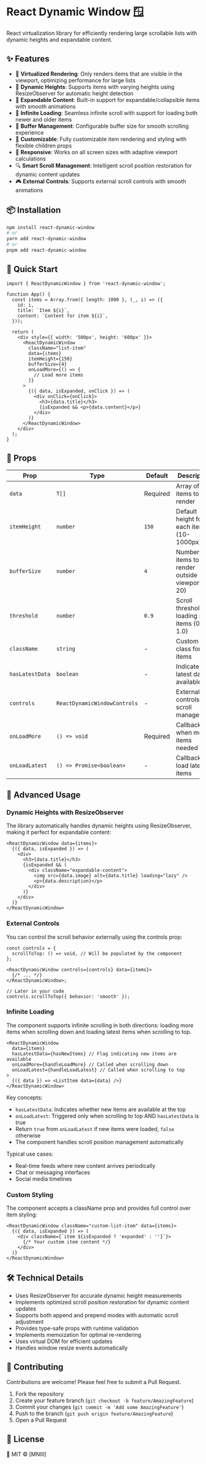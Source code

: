 # React Dynamic Window 🪟

React virtualization library for efficiently rendering large scrollable lists with dynamic heights and expandable content.

## ✨ Features

- 🚀 **Virtualized Rendering**: Only renders items that are visible in the viewport, optimizing performance for large lists
- 📏 **Dynamic Heights**: Supports items with varying heights using ResizeObserver for automatic height detection
- 🔄 **Expandable Content**: Built-in support for expandable/collapsible items with smooth animations
- 🔄 **Infinite Loading**: Seamless infinite scroll with support for loading both newer and older items
- 🎯 **Buffer Management**: Configurable buffer size for smooth scrolling experience
- 🎨 **Customizable**: Fully customizable item rendering and styling with flexible children props
- 📱 **Responsive**: Works on all screen sizes with adaptive viewport calculations
- 🔍 **Smart Scroll Management**: Intelligent scroll position restoration for dynamic content updates
- 🎮 **External Controls**: Supports external scroll controls with smooth animations

## 📦 Installation

```bash
npm install react-dynamic-window
# or
yarn add react-dynamic-window
# or
pnpm add react-dynamic-window
```

## 🚀 Quick Start

```tsx
import { ReactDynamicWindow } from 'react-dynamic-window';

function App() {
  const items = Array.from({ length: 1000 }, (_, i) => ({
    id: i,
    title: `Item ${i}`,
    content: `Content for item ${i}`,
  }));

  return (
    <div style={{ width: '500px', height: '600px' }}>
      <ReactDynamicWindow
        className="list-item"
        data={items}
        itemHeight={150}
        bufferSize={4}
        onLoadMore={() => {
          // Load more items
        }}
      >
        {({ data, isExpanded, onClick }) => (
          <div onClick={onClick}>
            <h3>{data.title}</h3>
            {isExpanded && <p>{data.content}</p>}
          </div>
        )}
      </ReactDynamicWindow>
    </div>
  );
}
```

## 🔧 Props

| Prop            | Type                         | Default  | Description                                       |
| --------------- | ---------------------------- | -------- | ------------------------------------------------- |
| `data`          | `T[]`                        | Required | Array of items to render                          |
| `itemHeight`    | `number`                     | `150`    | Default height for each item (10-1000px)          |
| `bufferSize`    | `number`                     | `4`      | Number of items to render outside viewport (1-20) |
| `threshold`     | `number`                     | `0.9`    | Scroll threshold for loading more items (0.1-1.0) |
| `className`     | `string`                     | -        | Custom CSS class for list items                   |
| `hasLatestData` | `boolean`                    | -        | Indicates if latest data is available             |
| `controls`      | `ReactDynamicWindowControls` | -        | External controls for scroll management           |
| `onLoadMore`    | `() => void`                 | Required | Callback when more items needed                   |
| `onLoadLatest`  | `() => Promise<boolean>`     | -        | Callback to load latest items                     |

## 🔄 Advanced Usage

### Dynamic Heights with ResizeObserver

The library automatically handles dynamic heights using ResizeObserver, making it perfect for expandable content:

```tsx
<ReactDynamicWindow data={items}>
  {({ data, isExpanded }) => (
    <div>
      <h3>{data.title}</h3>
      {isExpanded && (
        <div className="expandable-content">
          <img src={data.image} alt={data.title} loading="lazy" />
          <p>{data.description}</p>
        </div>
      )}
    </div>
  )}
</ReactDynamicWindow>
```

### External Controls

You can control the scroll behavior externally using the controls prop:

```tsx
const controls = {
  scrollToTop: () => void, // Will be populated by the component
};

<ReactDynamicWindow controls={controls} data={items}>
  {/* ... */}
</ReactDynamicWindow>;

// Later in your code
controls.scrollToTop({ behavior: 'smooth' });
```

### Infinite Loading

The component supports infinite scrolling in both directions: loading more items when scrolling down and loading latest items when scrolling to top.

```tsx
<ReactDynamicWindow
  data={items}
  hasLatestData={hasNewItems} // Flag indicating new items are available
  onLoadMore={handleLoadMore} // Called when scrolling down
  onLoadLatest={handleLoadLatest} // Called when scrolling to top
>
  {({ data }) => <ListItem data={data} />}
</ReactDynamicWindow>
```

Key concepts:

- `hasLatestData`: Indicates whether new items are available at the top
- `onLoadLatest`: Triggered only when scrolling to top AND `hasLatestData` is true
- Return `true` from `onLoadLatest` if new items were loaded, `false` otherwise
- The component handles scroll position management automatically

Typical use cases:

- Real-time feeds where new content arrives periodically
- Chat or messaging interfaces
- Social media timelines

### Custom Styling

The component accepts a className prop and provides full control over item styling:

```tsx
<ReactDynamicWindow className="custom-list-item" data={items}>
  {({ data, isExpanded }) => (
    <div className={`item ${isExpanded ? 'expanded' : ''}`}>
      {/* Your custom item content */}
    </div>
  )}
</ReactDynamicWindow>
```

## 🛠️ Technical Details

- Uses ResizeObserver for accurate dynamic height measurements
- Implements optimized scroll position restoration for dynamic content updates
- Supports both append and prepend modes with automatic scroll adjustment
- Provides type-safe props with runtime validation
- Implements memoization for optimal re-rendering
- Uses virtual DOM for efficient updates
- Handles window resize events automatically

## 🤝 Contributing

Contributions are welcome! Please feel free to submit a Pull Request.

1. Fork the repository
2. Create your feature branch (`git checkout -b feature/AmazingFeature`)
3. Commit your changes (`git commit -m 'Add some AmazingFeature'`)
4. Push to the branch (`git push origin feature/AmazingFeature`)
5. Open a Pull Request

## 📝 License

📝 MIT © [MNIII]
